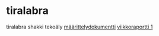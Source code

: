 # tiralabra
tiralabra shakki tekoäly
[määrittelydokumentti](https://github.com/jyrikangas/tiralabra/blob/main/maaritteludokumentti.md)
[viikkoraportti 1](https://github.com/jyrikangas/tiralabra/blob/main/viikkoraportti.md)
